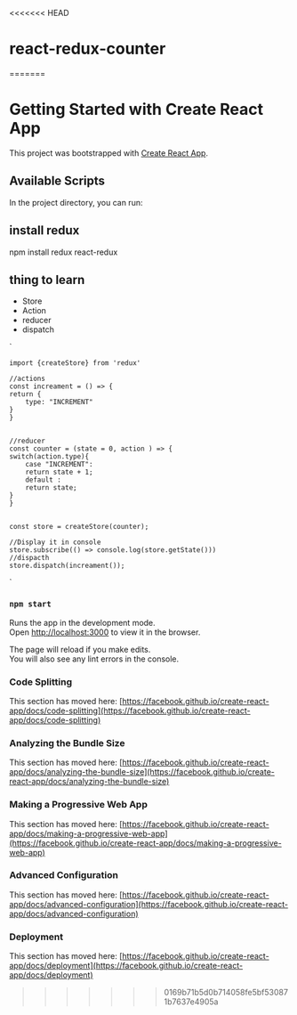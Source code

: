 <<<<<<< HEAD
# react-redux-counter
=======
# Getting Started with Create React App

This project was bootstrapped with [Create React App](https://github.com/facebook/create-react-app).

## Available Scripts

In the project directory, you can run:


## install redux 

npm install redux react-redux 

## thing to learn 
- Store 
- Action 
- reducer 
- dispatch 


`

    import {createStore} from 'redux'

    //actions 
    const increament = () => {
    return {
        type: "INCREMENT"
    }
    }


    //reducer 
    const counter = (state = 0, action ) => {
    switch(action.type){
        case "INCREMENT": 
        return state + 1;
        default : 
        return state;  
    }
    }


    const store = createStore(counter);

    //Display it in console
    store.subscribe(() => console.log(store.getState()))
    //dispacth 
    store.dispatch(increament());
`


### `npm start`

Runs the app in the development mode.\
Open [http://localhost:3000](http://localhost:3000) to view it in the browser.

The page will reload if you make edits.\
You will also see any lint errors in the console.

### Code Splitting

This section has moved here: [https://facebook.github.io/create-react-app/docs/code-splitting](https://facebook.github.io/create-react-app/docs/code-splitting)

### Analyzing the Bundle Size

This section has moved here: [https://facebook.github.io/create-react-app/docs/analyzing-the-bundle-size](https://facebook.github.io/create-react-app/docs/analyzing-the-bundle-size)

### Making a Progressive Web App

This section has moved here: [https://facebook.github.io/create-react-app/docs/making-a-progressive-web-app](https://facebook.github.io/create-react-app/docs/making-a-progressive-web-app)

### Advanced Configuration

This section has moved here: [https://facebook.github.io/create-react-app/docs/advanced-configuration](https://facebook.github.io/create-react-app/docs/advanced-configuration)

### Deployment

This section has moved here: [https://facebook.github.io/create-react-app/docs/deployment](https://facebook.github.io/create-react-app/docs/deployment)

>>>>>>> 0169b71b5d0b714058fe5bf530871b7637e4905a
